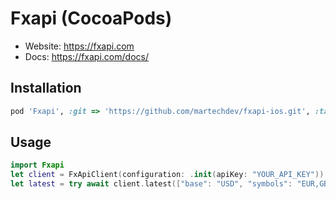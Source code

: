 # Fxapi (CocoaPods)

- Website: https://fxapi.com
- Docs: https://fxapi.com/docs/

## Installation
```ruby
pod 'Fxapi', :git => 'https://github.com/martechdev/fxapi-ios.git', :tag => '0.1.0'
```

## Usage
```swift
import Fxapi
let client = FxApiClient(configuration: .init(apiKey: "YOUR_API_KEY"))
let latest = try await client.latest(["base": "USD", "symbols": "EUR,GBP"]) 
```
